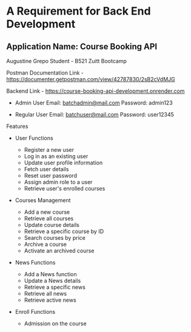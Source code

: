 # A Requirement for Back End Development 
## Application Name: Course Booking API

Augustine Grepo
Student - B521
Zuitt Bootcamp 

Postman Documentation Link - https://documenter.getpostman.com/view/42787830/2sB2cVdMJG

Backend Link - https://course-booking-api-development.onrender.com


- Admin User 
	Email: batchadmin@mail.com
	Password: admin123

- Regular User
	Email: batchuser@mail.com
	Password: user12345

Features

- User Functions
 	- Register a new user
	- Log in as an existing user
	- Update user profile information
	- Fetch user details
	- Reset user password
	- Assign admin role to a user
	- Retrieve user's enrolled courses

- Courses Management
	- Add a new course
	- Retrieve all courses
	- Update course details
	- Retrieve a specific course by ID
	- Search courses by price
	- Archive a course
	- Activate an archived course

- News Functions
	- Add a News function
	- Update a News details
	- Retrieve a specific news
	- Retrieve all news
	- Retrieve active news

- Enroll Functions
	- Admission on the course




